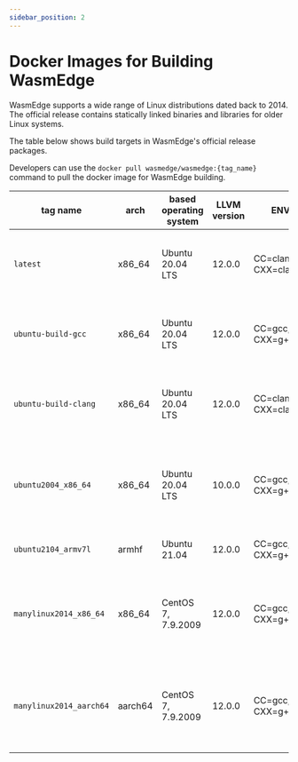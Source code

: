 ```yaml
---
sidebar_position: 2
---
```


# Docker Images for Building WasmEdge

WasmEdge supports a wide range of Linux distributions dated back to 2014. The official release contains statically linked binaries and libraries for older Linux systems.

The table below shows build targets in WasmEdge's official release packages.

Developers can use the `docker pull wasmedge/wasmedge:{tag_name}` command to pull the docker image for WasmEdge building.

| tag name | arch | based operating system | LLVM version | ENVs | compatibility | comments |
| --- | --- | --- | --- | --- | --- | --- |
| `latest` | x86_64 | Ubuntu 20.04 LTS | 12.0.0 | CC=clang, CXX=clang++ | Ubuntu 20.04+ | This is for CI, will always use the latest Ubuntu LTS release |
| `ubuntu-build-gcc` | x86_64 | Ubuntu 20.04 LTS | 12.0.0 | CC=gcc, CXX=g++ | Ubuntu 20.04+ | This is for CI, will always use the latest Ubuntu LTS release |
| `ubuntu-build-clang` | x86_64 | Ubuntu 20.04 LTS | 12.0.0 | CC=clang, CXX=clang++ | Ubuntu 20.04+ | This is for CI, will always use the latest Ubuntu LTS release |
| `ubuntu2004_x86_64` | x86_64 | Ubuntu 20.04 LTS | 10.0.0 | CC=gcc, CXX=g++ | Ubuntu 20.04+ | This is for developers who familiar with Ubuntu 20.04 LTS release |
| `ubuntu2104_armv7l` | armhf | Ubuntu 21.04 | 12.0.0 | CC=gcc, CXX=g++ | Ubuntu 21.04+ | This is for armhf release |
| `manylinux2014_x86_64` | x86_64 | CentOS 7, 7.9.2009 | 12.0.0 | CC=gcc, CXX=g++ | Ubuntu 16.04+, CentOS 7+ | This is for developers who familiar with CentOS on x86_64 architecture |
| `manylinux2014_aarch64` | aarch64 | CentOS 7, 7.9.2009 | 12.0.0 | CC=gcc, CXX=g++ | Ubuntu 16.04+, CentOS 7+ | This is for developers who familiar with CentOS on aarch64 architecture |
